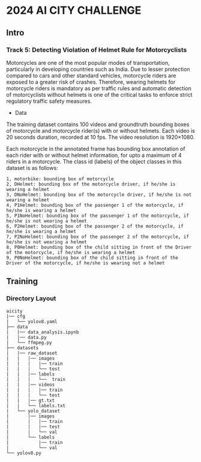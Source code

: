 # 2024 AI CITY CHALLENGE 

## Intro
### Track 5: Detecting Violation of Helmet Rule for Motorcyclists

Motorcycles are one of the most popular modes of transportation, particularly in developing countries such as India. Due to lesser protection compared to cars and other standard vehicles, motorcycle riders are exposed to a greater risk of crashes. Therefore, wearing helmets for motorcycle riders is mandatory as per traffic rules and automatic detection of motorcyclists without helmets is one of the critical tasks to enforce strict regulatory traffic safety measures.

- Data

The training dataset contains 100 videos and groundtruth bounding boxes of motorcycle and motorcycle rider(s) with or without helmets. Each video is 20 seconds duration, recorded at 10 fps. The video resolution is 1920×1080.

Each motorcycle in the annotated frame has bounding box annotation of each rider with or without helmet information, for upto a maximum of 4 riders in a motorcycle. The class id (labels) of the object classes in this dataset is as follows:

```
1, motorbike: bounding box of motorcycle
2, DHelmet: bounding box of the motorcycle driver, if he/she is wearing a helmet
3, DNoHelmet: bounding box of the motorcycle driver, if he/she is not wearing a helmet
4, P1Helmet: bounding box of the passenger 1 of the motorcycle, if he/she is wearing a helmet
5, P1NoHelmet: bounding box of the passenger 1 of the motorcycle, if he/she is not wearing a helmet
6, P2Helmet: bounding box of the passenger 2 of the motorcycle, if he/she is wearing a helmet
7, P2NoHelmet: bounding box of the passenger 2 of the motorcycle, if he/she is not wearing a helmet
8, P0Helmet: bounding box of the child sitting in front of the Driver of the motorcycle, if he/she is wearing a helmet
9, P0NoHelmet: bounding box of the child sitting in front of the Driver of the motorcycle, if he/she is wearing not a helmet
```
## Training
### Directory Layout
```
aicity
|── cfg
|   └── yolov8.yaml
├── data
|   |── data_analysis.ipynb
|   |── data.py
|   └── ffmpeg.py
├── datasets
|   |── raw_dataset
|   |   |── images
|   |   |   |── train
|   |   |   └── test
|   |   |── labels
|   |   |   └──  train
|   |   |── videos
|   |   |   |── train
|   |   |   └── test
|   |   |── gt.txt
|   |   └── labels.txt
|   └── yolo_dataset
|       |── images
|       |   |── train
|       |   |── test 
|       |   └── val
|       └── labels 
|           |── train
|           └── val    
└── yolov8.py
```
